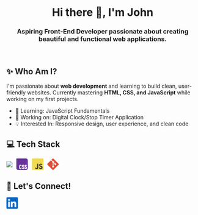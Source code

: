 <h1 align="center">Hi there 👋, I'm John</h1>
<h3 align="center">
  <strong>Aspiring Front-End Developer</strong> passionate about creating beautiful and functional web applications.
</h3>
<br />

## ✨ Who Am I?
<p>
  I'm passionate about <strong>web development</strong> and learning to build clean, user-friendly websites. Currently mastering <strong>HTML, CSS, and JavaScript</strong> while working    on my first projects.
  
  <ul>
    <li>🌱 Learning: JavaScript Fundamentals</li>
    <li>🔭 Working on: Digital Clock/Stop Timer Application</li>
    <li>💡 Interested In: Responsive design, user experience, and clean code</li>
  </ul>
</p>

## 💻 Tech Stack
<p align="left">
  <img align="center" src="/images/icons/languages/html5.svg alt="HTML5 Icon" height="30">
  &thinsp;
  <img align="center" src="/images/icons/languages/css.svg" alt="CSS Icon" height="30">
  &thinsp;
  <img align="center" src="/images/icons/languages/javascript.svg" alt="JavaScript Icon" height="30">
  &thinsp;
  <img align="center" src="/images/icons/tools/git.svg" alt="Git Icon" height="30">
</p>

## 💬 Let's Connect!
<p align="left">
  <a href="https://www.linkedin.com/in/john-michael-trinidad-8b689a303/" target="_blank" alt="LinkedIn">
    <img align="center" src="/images/icons/socials/linkedin.svg" alt="LinkedIn Icon" height="30">
  </a> 
</p>

